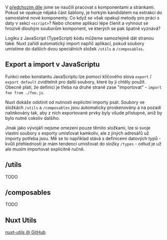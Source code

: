 V [předchozím díle](/article/nuxt-pages) jsme se naučili pracovat s komponentami a stránkami. Pokud se opakuje nějaká část šablony, je horkým kandidátem na extrakci do samostatné nové komponenty. Co když se však opakují metody pro práci s daty v sekci `<script>`? Nebo chceme aplikaci lépe členit a vyhnout se hrozivě dlouhým souborům komponent, ve kterých se pak špatně vyznává?

Logiku z JavaScript (TypeScript) kódu můžeme samozřejmě dát stranou také. Nuxt zařídí automatický import napříč aplikací, pokud soubory umístíme do dalších dvou speciálních složek `/utils` a `/composables`.

## Export a import v JavaScriptu

Funkci nebo konstantu JavaScriptu lze pomocí klíčového slova `export` /  `export default` zviditelnit pro další soubory, které by ji chtěly použít. Obecně platí, že definici je třeba na druhé straně zase "importovat" - `import foo from ./foo.js`.

Nuxt dokáže odstínit od nutnosti explicitní importy psát. Soubory ve složkách `/utils` a `/composables` jsou automaticky proskenovány a na pozadí nalinkovány tak, aby z nich exportované prvky byly všude přístupné, aniž by bylo nutné cokoliv dalšího.

Jinak jako vývojáři nejsme omezeni pouze těmito složkami, lze si svoje vlastní soubory s exporty umisťovat kamkoliv, ale z jiných adresářů už importy potřeba jsou. Mě se to například stává s definicemi datových typů - kvůli přehlednosti je mám tendenci umisťovat do složky `/types` - odtud je už ale musím importovat explicitně ručně.

## /utils

TODO

## /composables

TODO

## Nuxt Utils

[nuxt-utils @ GitHub](https://github.com/AloisSeckar/demos-nuxt/tree/main/nuxt-utils)
